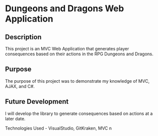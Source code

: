 # Dungeons and Dragons Web Application

## Description
This project is an MVC Web Application that generates player consequences based on their actions in the RPG Dungeons and Dragons.

## Purpose
The purpose of this project was to demonstrate my knowledge of MVC, AJAX, and C#.

## Future Development
I will develop the library to generate consequences based on actions at a later date.

Technologies Used - VisualStudio, GitKraken, MVC
n

